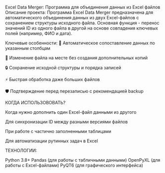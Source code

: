 Excel Data Merger: Программа для объединения данных из Excel файлов Описание проекта: Программа Excel Data Merger предназначена для автоматического объединения данных из двух Excel-файлов с сохранением структуры исходного файла. Основная функция - перенос значений ID из одного файла в другой на основе совпадения ключевых полей (например, ФИО и дата).

Ключевые особенности: 🔄 Автоматическое сопоставление данных по указанным столбцам

📁 Изменение файла на месте без создания дополнительных копий

🔒 Сохранение исходной структуры и порядка записей

⚡ Быстрая обработка даже больших файлов

🛡️ Подтверждение перед перезаписью с рекомендацией backup

КОГДА ИСПОЛЬЗОВОВАТЬ?

Когда нужно дополнить один Excel-файл данными из другого

Для синхронизации ID между разными версиями файлов

При работе с частично заполненными таблицами

Для автоматизации рутинных задач в Excel

ТЕХНОЛОГИИ:

Python 3.8+ Pandas (для работы с табличными данными) OpenPyXL (для работы с Excel-файлами) PyQT6 (для графического интерфейса)

